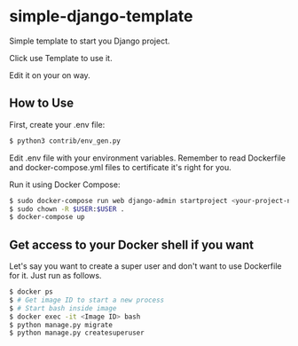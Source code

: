 # simple-django-template
Simple template to start you Django project.

Click use Template to use it.

Edit it on your on way.

## How to Use
First, create your .env file: 
```sh
$ python3 contrib/env_gen.py
```
Edit .env file with your environment variables.
Remember to read Dockerfile and docker-compose.yml files to certificate it's right for you.  

Run it using Docker Compose:
```sh
$ sudo docker-compose run web django-admin startproject <your-project-name> .
$ sudo chown -R $USER:$USER .
$ docker-compose up
```

## Get access to your Docker shell if you want
Let's say you want to create a super user and don't want to use Dockerfile for it. Just run as follows.
```sh
$ docker ps
$ # Get image ID to start a new process
$ # Start bash inside image
$ docker exec -it <Image ID> bash
$ python manage.py migrate
$ python manage.py createsuperuser
